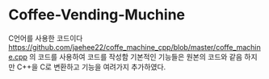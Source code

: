 # Coffee-Vending-Muchine
C언어를 사용한 코드이다
https://github.com/jaehee22/coffe_machine_cpp/blob/master/coffe_machine.cpp 의 코드를 사용하여 코드를 작성함
기본적인 기능들은 원본의 코드와 같음 하지만 C++을 C로 변환하고 기능을 여려가지 추가하였다.
